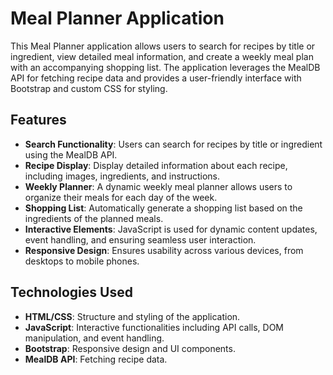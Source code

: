 # Meal Planner Application

This Meal Planner application allows users to search for recipes by title or ingredient, view detailed meal information, and create a weekly meal plan with an accompanying shopping list. The application leverages the MealDB API for fetching recipe data and provides a user-friendly interface with Bootstrap and custom CSS for styling.

## Features

- **Search Functionality**: Users can search for recipes by title or ingredient using the MealDB API.
- **Recipe Display**: Display detailed information about each recipe, including images, ingredients, and instructions.
- **Weekly Planner**: A dynamic weekly meal planner allows users to organize their meals for each day of the week.
- **Shopping List**: Automatically generate a shopping list based on the ingredients of the planned meals.
- **Interactive Elements**: JavaScript is used for dynamic content updates, event handling, and ensuring seamless user interaction.
- **Responsive Design**: Ensures usability across various devices, from desktops to mobile phones.

## Technologies Used

- **HTML/CSS**: Structure and styling of the application.
- **JavaScript**: Interactive functionalities including API calls, DOM manipulation, and event handling.
- **Bootstrap**: Responsive design and UI components.
- **MealDB API**: Fetching recipe data.
